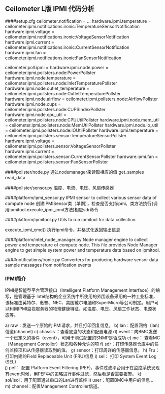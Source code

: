 ## Ceilometer L版 IPMI 代码分析

####setup.cfg
ceilometer.notification =
    ...
    hardware.ipmi.temperature = ceilometer.ipmi.notifications.ironic:TemperatureSensorNotification
    hardware.ipmi.voltage = ceilometer.ipmi.notifications.ironic:VoltageSensorNotification
    hardware.ipmi.current = ceilometer.ipmi.notifications.ironic:CurrentSensorNotification
    hardware.ipmi.fan = ceilometer.ipmi.notifications.ironic:FanSensorNotification

ceilometer.poll.ipmi =
    hardware.ipmi.node.power = ceilometer.ipmi.pollsters.node:PowerPollster
    hardware.ipmi.node.temperature = ceilometer.ipmi.pollsters.node:InletTemperaturePollster
    hardware.ipmi.node.outlet_temperature = ceilometer.ipmi.pollsters.node:OutletTemperaturePollster
    hardware.ipmi.node.airflow = ceilometer.ipmi.pollsters.node:AirflowPollster
    hardware.ipmi.node.cups = ceilometer.ipmi.pollsters.node:CUPSIndexPollster
    hardware.ipmi.node.cpu_util = ceilometer.ipmi.pollsters.node:CPUUtilPollster
    hardware.ipmi.node.mem_util = ceilometer.ipmi.pollsters.node:MemUtilPollster
    hardware.ipmi.node.io_util = ceilometer.ipmi.pollsters.node:IOUtilPollster
    hardware.ipmi.temperature = ceilometer.ipmi.pollsters.sensor:TemperatureSensorPollster
    hardware.ipmi.voltage = ceilometer.ipmi.pollsters.sensor:VoltageSensorPollster
    hardware.ipmi.current = ceilometer.ipmi.pollsters.sensor:CurrentSensorPollster
    hardware.ipmi.fan = ceilometer.ipmi.pollsters.sensor:FanSensorPollster


####pollster/node.py
通过nodemanager来读取相应的值 
get_samples
read_data


####pollster/sensor.py
温度、电流、电压、风扇传感器


####platform/ipmi_sensor.py
IPMI sensor to collect various sensor data of compute node
创建IPMISensor类（单例），检查是否支持ipmi，类方法执行(调用ipmitool.execute_ipmi_cmd方法)相应sdr命令


####platform/ipmitool.py
Utils to run ipmitool for data collection

execute_ipmi_cmd()
执行ipmi命令，并格式化返回输出信息


####platform/intel_node_manager.py
Node manager engine to collect power and temperature of compute node.
This file provides Node Manager engine to get simple system power and temperature data based on ipmitool.


####notifications/ironic.py
Converters for producing hardware sensor data sample messages from notification events


### IPMI简介
IPMI是智能型平台管理接口（Intelligent Platform Management Interface）的缩写，是管理基于 Intel结构的企业系统中所使用的外围设备采用的一种工业标准，该标准由英特尔、惠普、NEC、美国戴尔电脑和SuperMicro等公司制定。用户可以利用IPMI监视服务器的物理健康特征，如温度、电压、风扇工作状态、电源状态等。

a)   raw：发送一个原始的IPMI请求，并且打印回复信息。
b)   lan：配置网络（lan）信道(channel)
c)   chassis ：查看底盘的状态和配置电源
d)   event：向BMC发送一个已定义的事件（event），可用于测试配置的SNMP是否成功
e)   mc：  查看MC（Management Contollor）状态和各种允许的项
f)   sdr：打印传感器仓库中的任何监控项和从传感器读取到的值。
g)   sensor：打印周详的传感器信息。
h)   Fru：打印内建的Field Replaceable Unit (FRU)信息
i)   sel： 打印 System Event Log (SEL)      
j)   pef： 配置 Platform Event Filtering (PEF)，事件过滤平台用于在监控系统发现有event时候，用PEF中的策略进行事件过滤，然后看是否需要报警。
k)   sol/isol：用于配置通过串口的Lan进行监控
l)   user：配置BMC中用户的信息 。
m)  channel：配置Management Controller信道。
